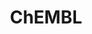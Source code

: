 ---
bigquery: https://console.cloud.google.com/bigquery?p=patents-public-data&d=ebi_chembl&page=dataset
citation: '"The ChEMBL database in 2017." Anna Gaulton, Anne Hersey, Michał Nowotka,
  A Patrícia Bento, Jon Chambers, David Mendez, Prudence Mutowo, Francis Atkinson,
  Louisa J Bellis, Elena Cibrián-Uhalte, Mark Davies, Nathan Dedman, Anneli Karlsson,
  María Paula Magariños, John P Overington, George Papadatos, Ines Smit, Andrew R
  Leach Nucleic acids Research (2017) 45 (Database Issue), D945-D954'
contributors: European Bioinformatics Institute
cost: None
description: ChEMBL Data is a manually curated database of small molecules used in
  drug discovery, including information about existing patented drugs.
documentation: 'schema: https://www.ebi.ac.uk/chembl/db_schema


  '
last_edit: 04/07/2022, 03:21:07
location: https://console.cloud.google.com/marketplace/product/google_patents_public_datasets/chembl
maintained_by: EMBL-EBI, an outstation of European Molecular Biology Laboratory
related_publications: '

  ChEMBL: towards direct deposition of bioassay data.


  Mendez D, Gaulton A, Bento AP, Chambers J, De Veij M, Félix E, Magariños MP, Mosquera
  JF, Mutowo P, Nowotka M, Gordillo-Marañón M, Hunter F, Junco L, Mugumbate G, Rodriguez-Lopez
  M, Atkinson F, Bosc N, Radoux CJ, Segura-Cabrera A, Hersey A, Leach AR.


  — Nucleic Acids Res. 2019; 47(D1):D930-D940. doi: 10.1093/nar/gky1075

  '
schema_fields:
- relationship
- doc_id
- mc_tax_id
- site_residues
- prodrug
- downgraded
- targcomp_id
- molsyn_id
- tid
- label
- mc_target_accession
- level1
- cell_source_tax_id
- innovator_company
- ro3_pass
- ap_id
- standard_relation
- ridx
- relation
- compd_id
- src_assay_id
- chembl_id
- ref_url
- definition
- rgid
- l5
- met_conversion
- caloha_id
- drug_record_id
- full_mwt
- acd_most_bpka
- parent_go_id
- assay_id
- ass_cls_map_id
- status
- chirality
- uberon_id
- assay_class_id
- level4_description
- drug_product_flag
- normal_range_max
- therapeutic_flag
- product_id
- mutation
- usan_stem_id
- last_page
- sitecomp_id
- aspect
- l3
- cell_source_organism
- text_value
- alert_set_id
- rtb
- atc_code
- targrel_id
- sei
- assay_source
- stem_class
- warning_class
- accession
- irac_code
- hba
- pchembl_value
- cx_most_bpka
- helm_notation
- bao_endpoint
- target_mapping
- ddd_comment
- pathway_key
- patent_use_code
- domain_id
- irac_class_id
- predbind_id
- mechanism_comment
- publication_number
- molecular_species
- record_id
- acd_logd
- major_class
- smid
- comp_go_id
- canonical_smiles
- alert_name
- level2_description
- frac_class_id
- molregno
- level4
- natural_product
- potential_duplicate
- bto_id
- component_id
- component_synonym
- stat
- homologue
- path
- sequence_md5sum
- entity_id
- job_id
- aidx
- parent_type
- component_type
- disease_efficacy
- met_comment
- warnref_id
- approval_date
- mc_organism
- go_id
- year
- class_level
- mol_atc_id
- mol_irac_id
- formulation_id
- cell_source_tissue
- compound_name
- protclasssyn_id
- warning_year
- name
- creation_date
- bao_format
- mecref_id
- standard_value
- standard_inchi_key
- oc_id
- src_compound_id
- warning_id
- who_extra
- tax_id
- molecule_type
- mol_frac_id
- activity_count
- first_page
- max_phase_for_ind
- ddd_id
- assay_cell_type
- uo_units
- domain_type
- trade_name
- start_position
- warning_type
- mesh_heading
- priority
- published_value
- protein_class_synonym
- mechanism_of_action
- bei
- qudt_units
- structure_type
- assay_tissue
- normal_range_min
- num_ro5_violations
- first_in_class
- usan_stem
- species_group_flag
- pathway_id
- direct_interaction
- assay_test_type
- toid
- usan_substem
- mol_hrac_id
- cx_logp
- indref_id
- inorganic_flag
- applicant_full_name
- end_position
- num_lipinski_ro5_violations
- annotation
- ref_id
- l6
- selectivity_comment
- assay_subcellular_fraction
- assay_strain
- synonyms
- level2
- country
- standard_units
- source_domain_id
- cell_name
- subgroup
- published_type
- type
- tbl
- ref_type
- l4
- source
- assay_type
- cell_id
- standard_inchi
- activity_id
- assay_tax_id
- isoform
- domain_name
- first_approval
- chebi_par_id
- indication_class
- related_tid
- curation_comment
- actsm_id
- frac_code
- tid_fixed
- abstract
- assay_param_id
- cell_description
- src_short_name
- metabolite_record_id
- data_validity_comment
- heavy_atoms
- compound_key
- dosed_ingredient
- acd_most_apka
- mc_target_name
- l8
- set_name
- assay_desc
- l7
- site_id
- parent_id
- cx_logd
- usan_stem_definition
- syn_type
- bao_id
- mw_monoisotopic
- volume
- level5
- efo_term
- withdrawn_reason
- db_version
- prediction_method
- protein_class_desc
- standard_text_value
- co_stem_id
- alert_id
- entity_type
- usan_year
- ingredient
- hba_lipinski
- ddd_units
- journal
- action_type
- authors
- domain_description
- src_description
- patent_no
- parameter_type
- availability_type
- short_name
- metref_id
- alogp
- relationship_desc
- hrac_code
- cx_most_apka
- comments
- target_type
- cl_lincs_id
- mec_id
- tissue_id
- last_active
- aromatic_rings
- compsyn_id
- stem
- published_relation
- active_molregno
- le
- parenteral
- mw_freebase
- assay_organism
- doi
- lle
- protein_class_id
- withdrawn_year
- molecular_mechanism
- dosage_form
- hbd
- res_stem_id
- pref_name
- withdrawn_country
- comp_class_id
- substrate_record_id
- parent_molregno
- confidence_score
- enzyme_name
- ddd_value
- psa
- enzyme_tid
- nda_type
- previous_company
- as_id
- confidence
- full_molformula
- who_name
- result_flag
- submission_date
- standard_type
- units
- molfile
- qed_weighted
- updated_on
- patent_expire_date
- patent_id
- activity_comment
- route
- withdrawn_flag
- class_type
- oral
- level3
- binding_site_comment
- delist_flag
- assay_category
- pubmed_id
- cidx
- title
- standard_flag
- standard_upper_value
- src_id
- polymer_flag
- max_phase
- level1_description
- relationship_type
- cell_ontology_id
- ad_type
- value
- topical
- drugind_id
- clo_id
- curated_by
- cellosaurus_id
- description
- published_units
- ddd_admr
- parameter_value
- acd_logp
- level3_description
- std_act_id
- db_source
- orig_description
- site_name
- company
- l1
- biocomp_id
- active_ingredient
- strength
- num_alerts
- hrac_class_id
- target_desc
- upper_value
- doc_type
- mesh_id
- idx
- organism
- log_id
- research_stem
- variant_id
- cpd_str_alert_id
- prod_pat_id
- issue
- hbd_lipinski
- drug_substance_flag
- met_id
- sequence
- l2
- mc_target_type
- smarts
- withdrawn_class
- warning_description
- efo_id
- warning_country
- version
- black_box_warning
- updated_by
shortname: chembl
tags:
- biotechnology
- health
- chemical
- bioinformatics
- medical
terms_of_use: CC BY-SA 3.0
title: ChEMBL
uuid: e232a192-965c-4ec9-904c-155b6dfe56c5
---